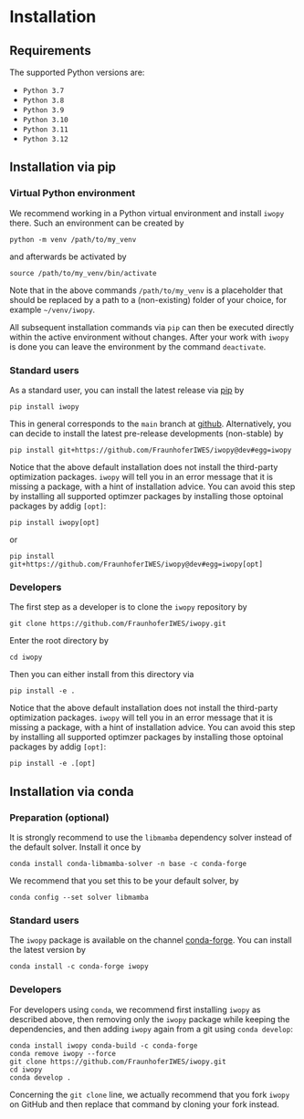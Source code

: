 # Installation

## Requirements

The supported Python versions are:

- `Python 3.7`
- `Python 3.8`
- `Python 3.9`
- `Python 3.10`
- `Python 3.11`
- `Python 3.12`

## Installation via pip

### Virtual Python environment

We recommend working in a Python virtual environment and install `iwopy` there. Such an environment can be created by

```console
python -m venv /path/to/my_venv
```

and afterwards be activated by

```console
source /path/to/my_venv/bin/activate
```

Note that in the above commands `/path/to/my_venv` is a placeholder that should be replaced by a path to a (non-existing) folder of your choice, for example `~/venv/iwopy`.

All subsequent installation commands via `pip` can then be executed directly within the active environment without changes. After your work with `iwopy` is done you can leave the environment by the command `deactivate`.

### Standard users

As a standard user, you can install the latest release via [pip](https://pypi.org/project/iwopy/) by

```console
pip install iwopy
```

This in general corresponds to the `main` branch at [github](https://github.com/FraunhoferIWES/iwopy). Alternatively, you can decide to install the latest pre-release developments (non-stable) by

```console
pip install git+https://github.com/FraunhoferIWES/iwopy@dev#egg=iwopy
```

Notice that the above default installation does not install the third-party optimization
packages. `iwopy` will tell you in an error message that it is missing a package, with
a hint of installation advice. You can avoid this step by installing all supported
optimzer packages by installing those optoinal packages by addig `[opt]`:

```console
pip install iwopy[opt]
```

or

```console
pip install git+https://github.com/FraunhoferIWES/iwopy@dev#egg=iwopy[opt]
```

### Developers

The first step as a developer is to clone the `iwopy` repository by

```console
git clone https://github.com/FraunhoferIWES/iwopy.git
```

Enter the root directory by

```console
cd iwopy
```

Then you can either install from this directory via

```console
pip install -e .
```

Notice that the above default installation does not install the third-party optimization
packages. `iwopy` will tell you in an error message that it is missing a package, with
a hint of installation advice. You can avoid this step by installing all supported
optimzer packages by installing those optoinal packages by addig `[opt]`:

```console
pip install -e .[opt]
```

## Installation via conda

### Preparation (optional)

It is strongly recommend to use the `libmamba` dependency solver instead of the default solver. Install it once by

```console
conda install conda-libmamba-solver -n base -c conda-forge
```

We recommend that you set this to be your default solver, by

```console
conda config --set solver libmamba
```

### Standard users

The `iwopy` package is available on the channel [conda-forge](https://anaconda.org/conda-forge/iwopy). You can install the latest version by

```console
conda install -c conda-forge iwopy
```

### Developers

For developers using `conda`, we recommend first installing `iwopy` as described above, then removing only the `iwopy` package while keeping the dependencies, and then adding `iwopy` again from a git using `conda develop`:

```console
conda install iwopy conda-build -c conda-forge
conda remove iwopy --force
git clone https://github.com/FraunhoferIWES/iwopy.git
cd iwopy
conda develop .
```

Concerning the `git clone` line, we actually recommend that you fork `iwopy` on GitHub and then replace that command by cloning your fork instead.
